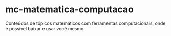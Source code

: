 # mc-matematica-computacao
Conteúdos de tópicos matemáticos com ferramentas computacionais, onde é possível baixar e usar você mesmo
